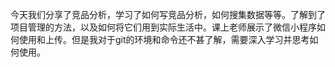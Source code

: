 ﻿


今天我们分享了竞品分析，学习了如何写竞品分析，如何搜集数据等等。了解到了项目管理的方法，以及如何将它们用到实际生活中。课上老师展示了微信小程序如何使用和上传。但是我对于git的环境和命令还不甚了解，需要深入学习并思考如何使用。
